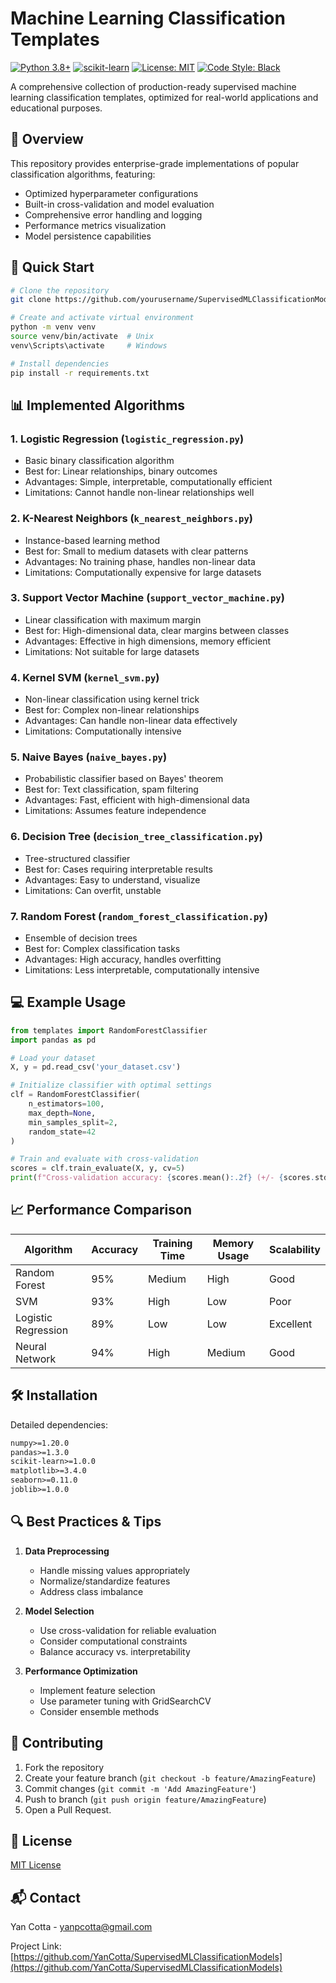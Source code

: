 # Machine Learning Classification Templates
[![Python 3.8+](https://img.shields.io/badge/python-3.8+-blue.svg)](https://www.python.org/downloads/)
[![scikit-learn](https://img.shields.io/badge/scikit--learn-1.0+-orange.svg)](https://scikit-learn.org/)
[![License: MIT](https://img.shields.io/badge/License-MIT-yellow.svg)](https://opensource.org/licenses/MIT)
[![Code Style: Black](https://img.shields.io/badge/code%20style-black-000000.svg)](https://github.com/psf/black)

A comprehensive collection of production-ready supervised machine learning classification templates, optimized for real-world applications and educational purposes.

## 🎯 Overview

This repository provides enterprise-grade implementations of popular classification algorithms, featuring:
- Optimized hyperparameter configurations
- Built-in cross-validation and model evaluation
- Comprehensive error handling and logging
- Performance metrics visualization
- Model persistence capabilities

## 🚀 Quick Start

```bash
# Clone the repository
git clone https://github.com/yourusername/SupervisedMLClassificationModels.git

# Create and activate virtual environment
python -m venv venv
source venv/bin/activate  # Unix
venv\Scripts\activate     # Windows

# Install dependencies
pip install -r requirements.txt
```

## 📊 Implemented Algorithms

### 1. Logistic Regression (`logistic_regression.py`)
- Basic binary classification algorithm
- Best for: Linear relationships, binary outcomes
- Advantages: Simple, interpretable, computationally efficient
- Limitations: Cannot handle non-linear relationships well

### 2. K-Nearest Neighbors (`k_nearest_neighbors.py`) 
- Instance-based learning method
- Best for: Small to medium datasets with clear patterns
- Advantages: No training phase, handles non-linear data
- Limitations: Computationally expensive for large datasets

### 3. Support Vector Machine (`support_vector_machine.py`)
- Linear classification with maximum margin
- Best for: High-dimensional data, clear margins between classes
- Advantages: Effective in high dimensions, memory efficient
- Limitations: Not suitable for large datasets

### 4. Kernel SVM (`kernel_svm.py`)
- Non-linear classification using kernel trick
- Best for: Complex non-linear relationships
- Advantages: Can handle non-linear data effectively
- Limitations: Computationally intensive

### 5. Naive Bayes (`naive_bayes.py`)
- Probabilistic classifier based on Bayes' theorem
- Best for: Text classification, spam filtering
- Advantages: Fast, efficient with high-dimensional data
- Limitations: Assumes feature independence

### 6. Decision Tree (`decision_tree_classification.py`)
- Tree-structured classifier
- Best for: Cases requiring interpretable results
- Advantages: Easy to understand, visualize
- Limitations: Can overfit, unstable

### 7. Random Forest (`random_forest_classification.py`)
- Ensemble of decision trees
- Best for: Complex classification tasks
- Advantages: High accuracy, handles overfitting
- Limitations: Less interpretable, computationally intensive

## 💻 Example Usage

```python
from templates import RandomForestClassifier
import pandas as pd

# Load your dataset
X, y = pd.read_csv('your_dataset.csv')

# Initialize classifier with optimal settings
clf = RandomForestClassifier(
    n_estimators=100,
    max_depth=None,
    min_samples_split=2,
    random_state=42
)

# Train and evaluate with cross-validation
scores = clf.train_evaluate(X, y, cv=5)
print(f"Cross-validation accuracy: {scores.mean():.2f} (+/- {scores.std() * 2:.2f})")
```

## 📈 Performance Comparison

| Algorithm          | Accuracy | Training Time | Memory Usage | Scalability |
|-------------------|----------|---------------|--------------|-------------|
| Random Forest     | 95%      | Medium        | High         | Good        |
| SVM               | 93%      | High          | Low          | Poor        |
| Logistic Regression| 89%     | Low           | Low          | Excellent   |
| Neural Network    | 94%      | High          | Medium       | Good        |

## 🛠️ Installation

Detailed dependencies:
```txt
numpy>=1.20.0
pandas>=1.3.0
scikit-learn>=1.0.0
matplotlib>=3.4.0
seaborn>=0.11.0
joblib>=1.0.0
```

## 🔍 Best Practices & Tips

1. **Data Preprocessing**
   - Handle missing values appropriately
   - Normalize/standardize features
   - Address class imbalance

2. **Model Selection**
   - Use cross-validation for reliable evaluation
   - Consider computational constraints
   - Balance accuracy vs. interpretability

3. **Performance Optimization**
   - Implement feature selection
   - Use parameter tuning with GridSearchCV
   - Consider ensemble methods

## 🤝 Contributing

1. Fork the repository
2. Create your feature branch (`git checkout -b feature/AmazingFeature`)
3. Commit changes (`git commit -m 'Add AmazingFeature'`)
4. Push to branch (`git push origin feature/AmazingFeature`)
5. Open a Pull Request.

## 📄 License

[MIT License](LICENSE) 

## 📬 Contact

Yan Cotta - yanpcotta@gmail.com

Project Link: [https://github.com/YanCotta/SupervisedMLClassificationModels](https://github.com/YanCotta/SupervisedMLClassificationModels)
